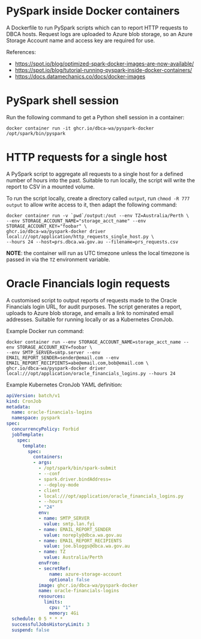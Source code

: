 # PySpark inside Docker containers

A Dockerfile to run PySpark scripts which can to report HTTP requests to DBCA hosts.
Request logs are uploaded to Azure blob storage, so an Azure Storage Account name and
access key are required for use.

References:

* https://spot.io/blog/optimized-spark-docker-images-are-now-available/
* https://spot.io/blog/tutorial-running-pyspark-inside-docker-containers/
* https://docs.datamechanics.co/docs/docker-images

# PySpark shell session

Run the following command to get a Python shell session in a container:

```
docker container run -it ghcr.io/dbca-wa/pyspark-docker /opt/spark/bin/pyspark
```

# HTTP requests for a single host

A PySpark script to aggregate all requests to a single host for a defined number
of hours into the past. Suitable to run locally, the script will write the
report to CSV in a mounted volume.

To run the script locally, create a directory called `output`, run `chmod -R 777
output` to allow write access to it, then adapt the following command:

```
docker container run -v `pwd`/output:/out --env TZ=Australia/Perth \
--env STORAGE_ACCOUNT_NAME="storage_acct_name" --env STORAGE_ACCOUNT_KEY="foobar" \
ghcr.io/dbca-wa/pyspark-docker driver local:///opt/application/http_requests_single_host.py \
--hours 24 --host=prs.dbca.wa.gov.au --filename=prs_requests.csv
```

**NOTE**: the container will run as UTC timezone unless the local timezone is
passed in via the `TZ` environment variable.

# Oracle Financials login requests

A customised script to output reports of requests made to the Oracle Financials
login URL, for audit purposes. The script generates a report, uploads to Azure
blob storage, and emails a link to nominated email addresses. Suitable for
running locally or as a Kubernetes CronJob.

Example Docker run command:

```
docker container run --env STORAGE_ACCOUNT_NAME=storage_acct_name --env STORAGE_ACCOUNT_KEY=foobar \
--env SMTP_SERVER=smtp.server --env EMAIL_REPORT_SENDER=sender@email.com --env EMAIL_REPORT_RECIPIENTS=abe@email.com,bob@email.com \
ghcr.io/dbca-wa/pyspark-docker driver local:///opt/application/oracle_financials_logins.py --hours 24
```

Example Kubernetes CronJob YAML definition:

```yaml
apiVersion: batch/v1
kind: CronJob
metadata:
  name: oracle-financials-logins
  namespace: pyspark
spec:
  concurrencyPolicy: Forbid
  jobTemplate:
    spec:
      template:
        spec:
          containers:
          - args:
            - /opt/spark/bin/spark-submit
            - --conf
            - spark.driver.bindAddress=
            - --deploy-mode
            - client
            - local:///opt/application/oracle_financials_logins.py
            - --hours
            - "24"
            env:
            - name: SMTP_SERVER
              value: smtp.lan.fyi
            - name: EMAIL_REPORT_SENDER
              value: noreply@dbca.wa.gov.au
            - name: EMAIL_REPORT_RECIPIENTS
              value: joe.bloggs@dbca.wa.gov.au
            - name: TZ
              value: Australia/Perth
            envFrom:
            - secretRef:
                name: azure-storage-account
                optional: false
            image: ghcr.io/dbca-wa/pyspark-docker
            name: oracle-financials-logins
            resources:
              limits:
                cpu: "1"
                memory: 4Gi
  schedule: 0 5 * * *
  successfulJobsHistoryLimit: 3
  suspend: false
```
